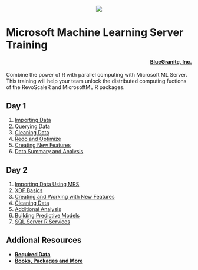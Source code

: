 <p  align="center"><a href = "https://blue-granite.com"><img src="https://www.blue-granite.com/hubfs/logo-2.png"></a></p>

# Microsoft Machine Learning Server Training

<h4 align = "right"><a href = "https://blue-granite.com">BlueGranite, Inc.</a></h2>

<p align = "left">Combine the power of R with parallel computing with Microsoft ML Server. This training will help your team unlock the distributed computing fuctions of the RevoScaleR and MicrosoftML R packages.</p>

## Day 1
1. [Importing Data](Day1/01-importing-data.Rmd)
1. [Querying Data](Day1/02-querying-data.Rmd)
1. [Cleaning Data](Day1/03-cleaning-data.Rmd)
1. [Redo and Optimize](Day1/04-redo-and-optimize.Rmd)
1. [Creating New Features](Day1/05-creating-new-features.Rmd)
1. [Data Summary and Analysis](Day1/06-data-summary-and-analysis.Rmd)

## Day 2
1. [Importing Data Using MRS](Day2/01-importing-data-using-mrs.Rmd)
1. [XDF Basics](Day2/02-xdf-basics.Rmd)
1. [Creating and Working with New Features](Day2/03-creating-and-working-with-new-features.Rmd)
1. [Cleaning Data](Day2/04-cleaning-data.Rmd)
1. [Additional Analysis](Day2/05-additional-analysis.Rmd)
1. [Building Predictive Models](Day2/06-building-predictive-models.Rmd)
1. [SQL Server R Services](Day2/07-sql-server-r-services.Rmd)

## Addional Resources
* **[Required Data](Data/)**
* **[Books, Packages and More](Resources/)**
